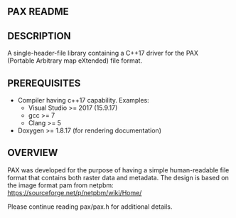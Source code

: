 ## PAX README
## DESCRIPTION
A single-header-file library containing a C++17 driver for the PAX                                               
(Portable Arbitrary map eXtended) file format.

## PREREQUISITES
- Compiler having c++17 capability. Examples:
  - Visual Studio >= 2017 (15.9.17)
  - gcc >= 7
  - Clang >= 5
- Doxygen >= 1.8.17 (for rendering documentation)

## OVERVIEW

PAX was developed for the purpose of having a simple human-readable file format that contains both raster
data and metadata. The design is based on the image format pam from netpbm:
https://sourceforge.net/p/netpbm/wiki/Home/

Please continue reading pax/pax.h for additional details.
